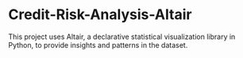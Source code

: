 # Credit-Risk-Analysis-Altair
This project uses Altair, a declarative statistical visualization library in Python, to provide insights and patterns in the dataset.
